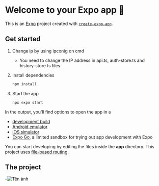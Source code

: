 # Welcome to your Expo app 👋

This is an [Expo](https://expo.dev) project created with [`create-expo-app`](https://www.npmjs.com/package/create-expo-app).

## Get started
1. Change ip by using ipconig on cmd 
   - You need to change the IP address in api.ts, auth-store.ts and history-store.ts files


2. Install dependencies

   ```bash
   npm install
   ```

3. Start the app

   ```bash
   npx expo start
   ```

In the output, you'll find options to open the app in a

- [development build](https://docs.expo.dev/develop/development-builds/introduction/)
- [Android emulator](https://docs.expo.dev/workflow/android-studio-emulator/)
- [iOS simulator](https://docs.expo.dev/workflow/ios-simulator/)
- [Expo Go](https://expo.dev/go), a limited sandbox for trying out app development with Expo

You can start developing by editing the files inside the **app** directory. This project uses [file-based routing](https://docs.expo.dev/router/introduction).

## The project
-![Tên ảnh](https://cdn.glitch.global/3eee690f-0227-4039-b9ce-c71a3d4aa83c/1.png?v=1751876987088)


